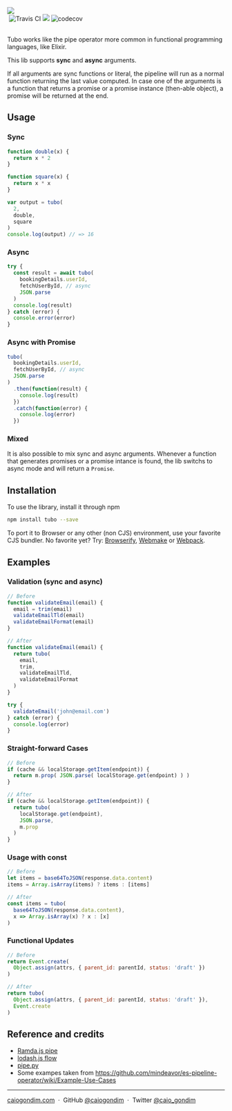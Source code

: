 <img src="http://rawgit.com/caiogondim/tubo.js/master/img/icon.svg">

<div>
  <img src="http://travis-ci.org/caiogondim/tubo.js.svg?branch=master" alt="Travis CI"> <img src="http://img.badgesize.io/caiogondim/tubo.js/master/src/index.js?compression=gzip"> <img src="https://codecov.io/gh/caiogondim/obstructed.js/branch/master/graph/badge.svg" alt="codecov">
</div>

<br>

Tubo works like the pipe operator more common in functional programming
languages, like Elixir.

This lib supports **sync** and **async** arguments.

If all arguments are sync functions or literal, the pipeline will run as a normal
function returning the last value computed. In case one of the arguments is a
function that returns a promise or a promise instance (then-able object), a
promise will be returned at the end.

## Usage

### Sync

```js
function double(x) {
  return x * 2
}

function square(x) {
  return x * x
}

var output = tubo(
  2,
  double,
  square
)
console.log(output) // => 16
```

### Async

```js
try {
  const result = await tubo(
    bookingDetails.userId,
    fetchUserById, // async
    JSON.parse
  )
  console.log(result)
} catch (error) {
  console.error(error)
}
```

### Async with Promise

```js
tubo(
  bookingDetails.userId,
  fetchUserById, // async
  JSON.parse
)
  .then(function(result) {
    console.log(result)
  })
  .catch(function(error) {
    console.log(error)
  })
```

### Mixed

It is also possible to mix sync and async arguments.
Whenever a function that generates promises or a promise intance is found,
the lib switchs to async mode and will return a `Promise`.

## Installation

To use the library, install it through npm

```bash
npm install tubo --save
```

To port it to Browser or any other (non CJS) environment, use your favorite CJS
bundler. No favorite yet? Try: [Browserify](http://browserify.org/),
[Webmake](https://github.com/medikoo/modules-webmake) or
[Webpack](http://webpack.github.io/).

## Examples

### Validation (sync and async)

```js
// Before
function validateEmail(email) {
  email = trim(email)
  validateEmailTld(email)
  validateEmailFormat(email)
}

// After
function validateEmail(email) {
  return tubo(
    email,
    trim,
    validateEmailTld,
    validateEmailFormat
  )
}

try {
  validateEmail('john@email.com')
} catch (error) {
  console.log(error)
}
```

### Straight-forward Cases

```js
// Before
if (cache && localStorage.getItem(endpoint)) {
  return m.prop( JSON.parse( localStorage.get(endpoint) ) )
}

// After
if (cache && localStorage.getItem(endpoint)) {
  return tubo(
    localStorage.get(endpoint),
    JSON.parse,
    m.prop
  )
}
```

### Usage with const

```js
// Before
let items = base64ToJSON(response.data.content)
items = Array.isArray(items) ? items : [items]

// After
const items = tubo(
  base64ToJSON(response.data.content),
  x => Array.isArray(x) ? x : [x]
)
```

### Functional Updates

```js
// Before
return Event.create(
  Object.assign(attrs, { parent_id: parentId, status: 'draft' })
)

// After
return tubo(
  Object.assign(attrs, { parent_id: parentId, status: 'draft' }),
  Event.create
)
```

## Reference and credits
- [Ramda.js pipe](http://ramdajs.com/docs/#pipe)
- [lodash.js flow](https://lodash.com/docs#flow)
- [pipe.py](https://github.com/JulienPalard/Pipe)
- Some exampes taken from https://github.com/mindeavor/es-pipeline-operator/wiki/Example-Use-Cases

---

[caiogondim.com](https://caiogondim.com) &nbsp;&middot;&nbsp;
GitHub [@caiogondim](https://github.com/caiogondim) &nbsp;&middot;&nbsp;
Twitter [@caio_gondim](https://twitter.com/caio_gondim)

